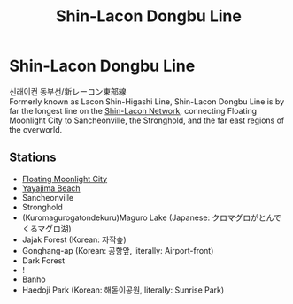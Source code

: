 ﻿---
layout: default
title: Shin-Lacon Dongbu Line
description: Shin-Lacon Dongbu Line
---

# Shin-Lacon Dongbu Line

신래이컨 동부선/新レーコン東部線<br>
Formerly known as Lacon Shin-Higashi Line, Shin-Lacon Dongbu Line is by far the longest
line on the [Shin-Lacon Network](/rail-networks/lcn), connecting Floating Moonlight City
to Sancheonville, the Stronghold, and the far east regions of the overworld.

## Stations

- [Floating Moonlight City](/rail-stations/floating-moonlight-city)
- [Yayajima Beach](/rail-stations/yayajima-beach)
- Sancheonville
- Stronghold
- (Kuromagurogatondekuru)Maguro Lake (Japanese: クロマグロがとんでくるマグロ湖)
- Jajak Forest (Korean: 자작숲)
- Gonghang-ap (Korean: 공항앞, literally: Airport-front)
- Dark Forest
- !
- Banho
- Haedoji Park (Korean: 해돋이공원, literally: Sunrise Park)
